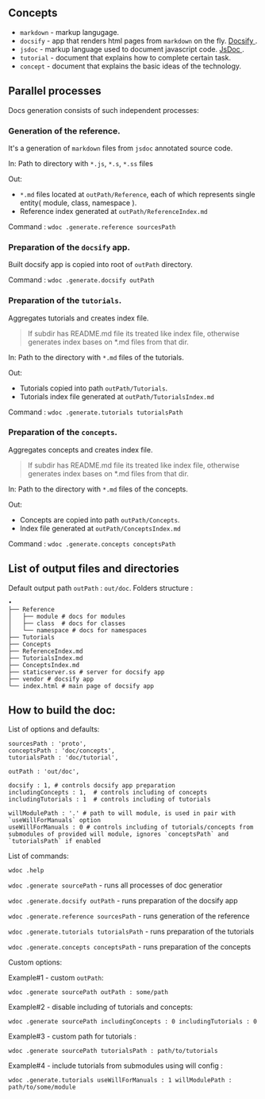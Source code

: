 ## Concepts

- `markdown` - markup langugage.
- `docsify` - app that renders html pages from `markdown` on the fly. [ Docsify ]( https://github.com/docsifyjs/docsify/ ).
- `jsdoc` - markup language used to document javascript code. [ JsDoc ]( http://usejsdoc.org/ ).
- `tutorial` - document that explains how to complete certain task.
- `concept` - document that explains the basic ideas of the technology.

## Parallel processes
Docs generation consists of such independent processes:

### Generation of the reference.
It's a generation of `markdown` files from `jsdoc` annotated source code.

In: Path to directory with `*.js`, `*.s`, `*.ss` files

Out:
- `*.md` files located at `outPath/Reference`, each of which represents single entity( module, class, namespace ).
- Reference index generated at `outPath/ReferenceIndex.md`

Command : `wdoc .generate.reference sourcesPath`

### Preparation of the `docsify` app.

Built docsify app is copied into root of `outPath` directory.

Command : `wdoc .generate.docsify outPath`

### Preparation of the `tutorials`.

Aggregates tutorials and creates index file.

>If subdir has README.md file its treated like index file, otherwise generates index bases on *.md files from that dir.

In: Path to the directory with `*.md` files of the tutorials.

Out:
- Tutorials copied into path `outPath/Tutorials`.
- Tutorials index file generated at `outPath/TutorialsIndex.md`

Command : `wdoc .generate.tutorials tutorialsPath`

### Preparation of the `concepts`.

Aggregates concepts and creates index file.

>If subdir has README.md file its treated like index file, otherwise generates index bases on *.md files from that dir.

In: Path to the directory with `*.md` files of the concepts.

Out:
- Concepts are copied into path `outPath/Concepts`.
- Index file generated at `outPath/ConceptsIndex.md`

Command : `wdoc .generate.concepts conceptsPath`

## List of output files and directories

Default output path `outPath` : `out/doc`.
Folders structure :

```
•
├── Reference
│   ├── module # docs for modules
│   ├── class  # docs for classes
│   └── namespace # docs for namespaces
├── Tutorials
├── Concepts
├── ReferenceIndex.md
├── TutorialsIndex.md
├── ConceptsIndex.md
├── staticserver.ss # server for docsify app
├── vendor # docsify app
└── index.html # main page of docsify app
```

## How to build the doc:

List of options and defaults:

```
sourcesPath : 'proto',
conceptsPath : 'doc/concepts',
tutorialsPath : 'doc/tutorial',

outPath : 'out/doc',

docsify : 1, # controls docsify app preparation
includingConcepts : 1,  # controls including of concepts
includingTutorials : 1  # controls including of tutorials

willModulePath : '.' # path to will module, is used in pair with `useWillForManuals` option
useWillForManuals : 0 # controls including of tutorials/concepts from submodules of provided will module, ignores `conceptsPath` and `tutorialsPath` if enabled

```

List of commands:

`wdoc .help`

`wdoc .generate sourcePath` - runs all processes of doc generatior

`wdoc .generate.docsify outPath` - runs preparation of the docsify app

`wdoc .generate.reference sourcesPath` - runs generation of the reference

`wdoc .generate.tutorials tutorialsPath` - runs preparation of the tutorials

`wdoc .generate.concepts conceptsPath` - runs preparation of the concepts

Custom options:

Example#1 - custom `outPath`:

`wdoc .generate sourcePath outPath : some/path`

Example#2 - disable including of tutorials and concepts:

`wdoc .generate sourcePath includingConcepts : 0 includingTutorials : 0`

Example#3 - custom path for tutorials :

`wdoc .generate sourcePath tutorialsPath : path/to/tutorials`

Example#4 - include tutorials from submodules using will config :

`wdoc .generate.tutorials useWillForManuals : 1 willModulePath : path/to/some/module`





